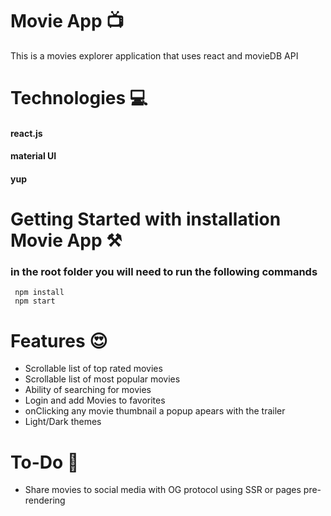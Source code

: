 # Movie App 📺

This is a movies explorer application that uses react and movieDB API

# Technologies 💻

#### react.js

#### material UI

#### yup

# Getting Started with installation Movie App ⚒️

### in the root folder you will need to run the following commands

```
 npm install
 npm start
```

# Features 😍

- Scrollable list of top rated movies
- Scrollable list of most popular movies
- Ability of searching for movies
- Login and add Movies to favorites
- onClicking any movie thumbnail a popup apears with the trailer
- Light/Dark themes

# To-Do 💪

- Share movies to social media with OG protocol using SSR or pages pre-rendering
